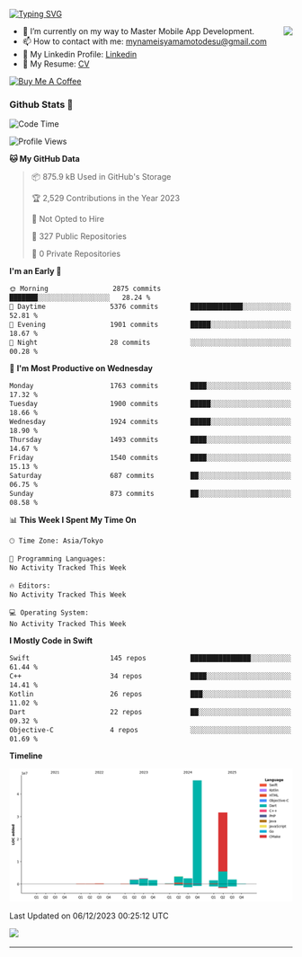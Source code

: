 
[![Typing SVG](https://readme-typing-svg.demolab.com/?lines=Thank+You+For+Visiting!!;You+Are+Welcome✨;I+am+Kyo+Yamamoto;Mobile+Developer)](https://git.io/typing-svg)
<p>
<img align="right" src="https://media.giphy.com/media/26ufdb3cYKwbRtYVW/giphy.gif" style="max-width:100%;" height="150px">

- 🌱 I’m currently on my way to Master Mobile App Development.
- 📫 How to contact with me: mynameisyamamotodesu@gmail.com
- 🔗 My Linkedin Profile: [Linkedin](https://www.linkedin.com/in/kyo-yamamoto-a2ab50239)
- 🔗 My Resume: [CV](https://www.kickresume.com/cv/ZWKvXV/)

<a href="https://www.buymeacoffee.com/kyoyamamoto" target="_blank"><img src="https://cdn.buymeacoffee.com/buttons/default-orange.png" alt="Buy Me A Coffee" height="41" width="174"></a>

### Github Stats 🥇 
<!--START_SECTION:waka-->
![Code Time](http://img.shields.io/badge/Code%20Time-595%20hrs%2021%20mins-blue)

![Profile Views](http://img.shields.io/badge/Profile%20Views-0-blue)

**🐱 My GitHub Data** 

> 📦 875.9 kB Used in GitHub's Storage 
 > 
> 🏆 2,529 Contributions in the Year 2023
 > 
> 🚫 Not Opted to Hire
 > 
> 📜 327 Public Repositories 
 > 
> 🔑 0 Private Repositories 
 > 
**I'm an Early 🐤** 

```text
🌞 Morning                2875 commits        ███████░░░░░░░░░░░░░░░░░░   28.24 % 
🌆 Daytime                5376 commits        █████████████░░░░░░░░░░░░   52.81 % 
🌃 Evening                1901 commits        █████░░░░░░░░░░░░░░░░░░░░   18.67 % 
🌙 Night                  28 commits          ░░░░░░░░░░░░░░░░░░░░░░░░░   00.28 % 
```
📅 **I'm Most Productive on Wednesday** 

```text
Monday                   1763 commits        ████░░░░░░░░░░░░░░░░░░░░░   17.32 % 
Tuesday                  1900 commits        █████░░░░░░░░░░░░░░░░░░░░   18.66 % 
Wednesday                1924 commits        █████░░░░░░░░░░░░░░░░░░░░   18.90 % 
Thursday                 1493 commits        ████░░░░░░░░░░░░░░░░░░░░░   14.67 % 
Friday                   1540 commits        ████░░░░░░░░░░░░░░░░░░░░░   15.13 % 
Saturday                 687 commits         ██░░░░░░░░░░░░░░░░░░░░░░░   06.75 % 
Sunday                   873 commits         ██░░░░░░░░░░░░░░░░░░░░░░░   08.58 % 
```


📊 **This Week I Spent My Time On** 

```text
🕑︎ Time Zone: Asia/Tokyo

💬 Programming Languages: 
No Activity Tracked This Week

🔥 Editors: 
No Activity Tracked This Week

💻 Operating System: 
No Activity Tracked This Week
```

**I Mostly Code in Swift** 

```text
Swift                    145 repos           ███████████████░░░░░░░░░░   61.44 % 
C++                      34 repos            ████░░░░░░░░░░░░░░░░░░░░░   14.41 % 
Kotlin                   26 repos            ███░░░░░░░░░░░░░░░░░░░░░░   11.02 % 
Dart                     22 repos            ██░░░░░░░░░░░░░░░░░░░░░░░   09.32 % 
Objective-C              4 repos             ░░░░░░░░░░░░░░░░░░░░░░░░░   01.69 % 
```



**Timeline**

![Lines of Code chart](https://raw.githubusercontent.com/YamamotoDesu/YamamotoDesu/main/assets/bar_graph.png)


 Last Updated on 06/12/2023 00:25:12 UTC
<!--END_SECTION:waka-->

![](https://github-profile-summary-cards.vercel.app/api/cards/profile-details?username=YamamotoDesu&theme=vue)

----
